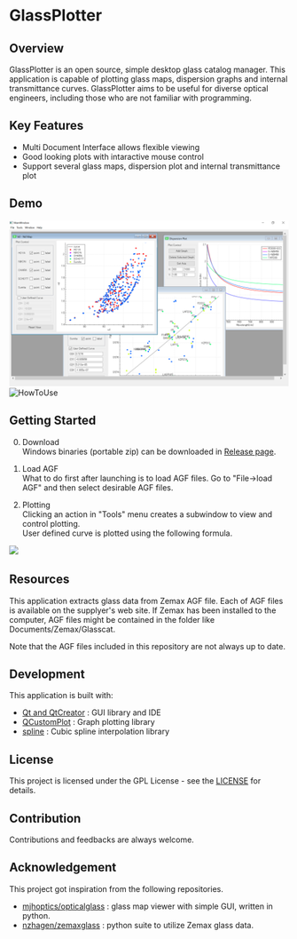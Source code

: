 # GlassPlotter


## Overview
GlassPlotter is an open source, simple desktop glass catalog manager.  This application is capable of plotting glass maps, dispersion graphs and internal transmittance curves.  GlassPlotter aims to be useful for diverse optical engineers, including those who are not familiar with programming.


## Key Features
- Multi Document Interface allows flexible viewing
- Good looking plots with intaractive mouse control
- Support several glass maps, dispersion plot and internal transmittance plot

## Demo
![MDI](image/Screenshot_MDI.png)
![HowToUse](https://github.com/heterophyllus/glassplotter/tree/image/GlassPlotter_HowToUse_PgF.gif)

## Getting Started

0. Download  
Windows binaries (portable zip) can be downloaded in [Release page](https://github.com/heterophyllus/glassplotter/releases).

1. Load AGF  
 What to do first after launching is to load AGF files. Go to "File->load AGF" and then select desirable AGF files.

2. Plotting  
 Clicking an action in "Tools" menu creates a subwindow to view and control plotting.  
 User defined curve is plotted using the following formula.  
 <img src="https://latex.codecogs.com/gif.latex?y=C_{0}&plus;C_{1}x&plus;C_{2}x^2&plus;C_{3}x^3" />

## Resources
This application extracts glass data from Zemax AGF file.  Each of AGF files is available on the supplyer's web site. If Zemax has been installed to the computer, AGF files might be contained in the folder like Documents/Zemax/Glasscat.

Note that the AGF files included in this repository are not always up to date.

## Development
This application is built with:
- [Qt and QtCreator](https://www.qt.io) : GUI library and IDE
- [QCustomPlot](https://www.qcustomplot.com) : Graph plotting library
- [spline](https://github.com/ttk592/spline) : Cubic spline interpolation library
  

## License
This project is licensed under the GPL License - see the [LICENSE](LICENSE.md) for details.

## Contribution
Contributions and feedbacks are always welcome.

## Acknowledgement
This project got inspiration from the following repositories.

- [mjhoptics/opticalglass](https://github.com/mjhoptics/opticalglass) :
  glass map viewer with simple GUI, written in python.
- [nzhagen/zemaxglass](https://github.com/nzhagen/zemaxglass) : python suite to utilize Zemax glass data.

